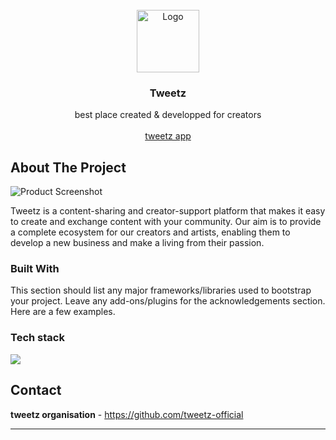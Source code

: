 <br/>
<div align="center">
<img src="https://github.com/tweetz-official/Tweetz/blob/main/Assets/tweetz.jpg" alt="Logo" width="100" height="100">
</a>
<h3 align="center">Tweetz</h3>
<p align="center">
best place created & developped for creators

<br/>
<br/>
<a href="https://www.tweetz.com/">tweetz app</a>  


</p>
</div>

 ## About The Project

![Product Screenshot](https://github.com/tweetz-official/Tweetz/blob/main/Assets/tweetz.jpg)

Tweetz is a content-sharing and creator-support platform that makes it easy to create and exchange content with your community. Our aim is to provide a complete ecosystem for our creators and artists, enabling them to develop a new business and make a living from their passion.
 ### Built With

This section should list any major frameworks/libraries used to bootstrap your project. Leave any add-ons/plugins for the acknowledgements section. Here are a few examples.

### Tech stack
<p>
  <a href="https://skillicons.dev">
    <img src="https://skillicons.dev/icons?i=git,html,scss,css,javascript" />
  </a>
</p>

 ## Contact

**tweetz organisation** - https://github.com/tweetz-official

****

